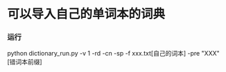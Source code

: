 # 可以导入自己的单词本的词典

### 运行
python dictionary_run.py -v 1 -rd -cn -sp  -f xxx.txt[自己的词本]  -pre "XXX" [错词本前缀]
